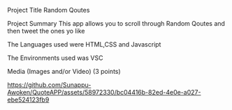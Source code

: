 Project Title
Random Qoutes

Project Summary
This app allows you to scroll through Random Qoutes
and then tweet the ones yo like

The Languages used were HTML,CSS and Javascript

The Environments used was VSC


Media (Images and/or Video) (3 points)

https://github.com/Sunappu-Awoken/QuoteAPP/assets/58972330/bc04416b-82ed-4e0e-a027-ebe524123fb9

